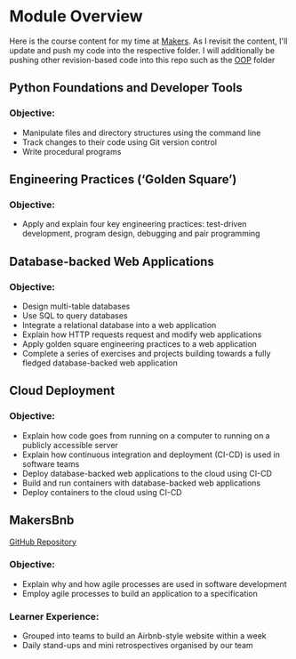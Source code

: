 # Module Overview

Here is the course content for my time at [Makers](https://makers.tech/). As I revisit the content, I'll update and push my code into the respective folder. I will additionally be pushing other revision-based code into this repo such as the [OOP](https://github.com/harhar2000/Makers-Learning/tree/main/OOP) folder

## Python Foundations and Developer Tools

### Objective:
- Manipulate files and directory structures using the command line
- Track changes to their code using Git version control
- Write procedural programs

## Engineering Practices (‘Golden Square’)

### Objective:
- Apply and explain four key engineering practices: test-driven development, program design, debugging and pair programming

## Database-backed Web Applications

### Objective:
- Design multi-table databases
- Use SQL to query databases
- Integrate a relational database into a web application
- Explain how HTTP requests request and modify web applications
- Apply golden square engineering practices to a web application
- Complete a series of exercises and projects building towards a fully fledged database-backed web application

## Cloud Deployment

### Objective:
- Explain how code goes from running on a computer to running on a publicly accessible server
- Explain how continuous integration and deployment (CI-CD) is used in software teams
- Deploy database-backed web applications to the cloud using CI-CD
- Build and run containers with database-backed web applications
- Deploy containers to the cloud using CI-CD

## MakersBnb

[GitHub Repository](https://github.com/harhar2000/MakersBnB)

### Objective:
- Explain why and how agile processes are used in software development
- Employ agile processes to build an application to a specification

### Learner Experience:
- Grouped into teams to build an Airbnb-style website within a week
- Daily stand-ups and mini retrospectives organised by our team
